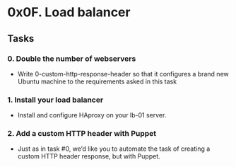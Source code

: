 # 0x0F. Load balancer

## Tasks
### 0. Double the number of webservers
- Write 0-custom-http-response-header so that it configures a brand new Ubuntu machine to the requirements asked in this task

### 1. Install your load balancer
- Install and configure HAproxy on your lb-01 server.

### 2. Add a custom HTTP header with Puppet
- Just as in task #0, we’d like you to automate the task of creating a custom HTTP header response, but with Puppet.
